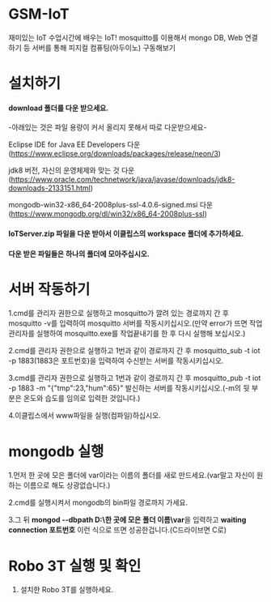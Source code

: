 ﻿GSM-IoT
=============
재미있는 IoT 수업시간에 배우는 IoT! mosquitto를 이용해서 mongo DB, Web 연결하기 등 서버를 통해 피지컬 컴퓨팅(아두이노) 구동해보기

설치하기
=============
#### download 폴더를 다운 받으세요.

-아래있는 것은 파일 용량이 커서 올리지 못해서 따로 다운받으세요-

Eclipse IDE for Java EE Developers 다운(https://www.eclipse.org/downloads/packages/release/neon/3)

jdk8 버전, 자신의 운영체제와 맞는 것 다운(https://www.oracle.com/technetwork/java/javase/downloads/jdk8-downloads-2133151.html)

mongodb-win32-x86_64-2008plus-ssl-4.0.6-signed.msi 다운(https://www.mongodb.org/dl/win32/x86_64-2008plus-ssl)

#### IoTServer.zip 파일을 다운 받아서 이클립스의 workspace 폴더에 추가하세요.
#### 다운 받은 파일들은 하나의 폴더에 모아주십시오.
서버 작동하기
===========
1.cmd를 관리자 권한으로 실행하고 mosquitto가 깔려 있는 경로까지 간 후 mosquitto -v를 입력하여 mosquitto 서버를 작동시키십시오.(만약 error가 뜨면 작업관리자를 실행하여 mosquitto.exe를 작업끝내기를 한 후 다시 실행해 보십시오.)

2.cmd를 관리자 권한으로 실행하고 1번과 같이 경로까지 간 후 mosquitto_sub -t iot -p 1883(1883은 포트번호)을 입력하여 수신받는 서버를 작동시키십시오.

3.cmd를 관리자 권한으로 실행하고 1번과 같이 경로까지 간 후 mosquitto_pub -t iot -p 1883 -m "{\"tmp\":23,\"hum\":65}" 발신하는 서버를 작동시키십시오.(-m의 뒷 부분은 온도와 습도를 임의로 입력한 것입니다.)

4.이클립스에서 www파일을 실행(컴파일)하십시오.

mongodb 실행
===========
1.먼저 한 곳에 모은 폴더에 var이라는 이름의 폴더를 새로 만드세요.(var말고 자신이 원하는 이름으로 해도 상광없습니다.)

2.cmd를 실행시켜서 mongodb의 bin파일 경로까지 가세요.

3.그 뒤 **mongod --dbpath D:\한 곳에 모은 폴더 이름\var**을 입력하고 **waiting connection 포트번호** 이런 식으로 뜨면 성공한겁니다.(C드라이브면 C로) 

Robo 3T 실행 및 확인
===================
1. 설치한 Robo 3T를 실행하세요. 
